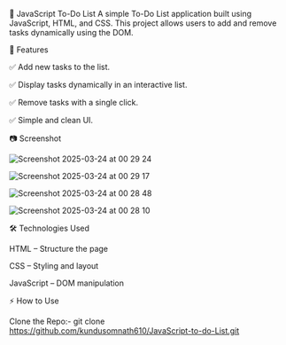 📌 JavaScript To-Do List
A simple To-Do List application built using JavaScript, HTML, and CSS. This project allows users to add and remove tasks dynamically using the DOM.

🚀 Features

✅ Add new tasks to the list.

✅ Display tasks dynamically in an interactive list.

✅ Remove tasks with a single click.

✅ Simple and clean UI.


📷 Screenshot

![Screenshot 2025-03-24 at 00 29 24](https://github.com/user-attachments/assets/c89ddf4d-89d9-4466-9c4b-091e981734ee)

![Screenshot 2025-03-24 at 00 29 17](https://github.com/user-attachments/assets/97f90445-00dc-4f3c-a0b0-42c311292b24)

![Screenshot 2025-03-24 at 00 28 48](https://github.com/user-attachments/assets/2e51517f-94e6-4859-a484-f1fb39256f45)

![Screenshot 2025-03-24 at 00 28 10](https://github.com/user-attachments/assets/13375bb9-f51a-4cff-a11d-ff3e2219d0c2)


🛠️ Technologies Used

HTML – Structure the page

CSS – Styling and layout

JavaScript – DOM manipulation

⚡ How to Use

Clone the Repo:- 
git clone https://github.com/kundusomnath610/JavaScript-to-do-List.git
